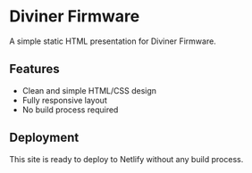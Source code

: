 # Diviner Firmware

A simple static HTML presentation for Diviner Firmware.

## Features

- Clean and simple HTML/CSS design
- Fully responsive layout
- No build process required

## Deployment

This site is ready to deploy to Netlify without any build process. 